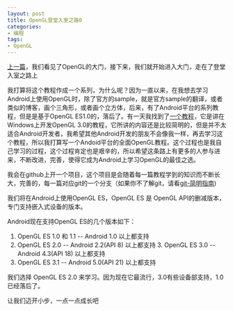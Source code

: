 ```yaml
---
layout: post
title: OpenGL登堂入室之路0
categories:
- 编程
tags:
- OpenGL
---
```


[上一篇](http://jinguoliang.github.io/2017/01/06/opengl-1.html)，我们看见了OpenGL的大门，接下来，我们就开始进入大门，走在了登堂入室之路上  

我打算将这个教程作成一个系列，为什么呢？因为一直以来，在我想去学习Android上使用OpenGL时，除了官方的sample，就是官方sample的翻译，或者类似的博客，画个三角形，或者画个立方体，后来，有了Android平台的系列教程，但是是基于OpenGL ES1.0的，落后了。有一天我找到了[一个教程](http://bullteacher.com/category/zh_learnopengl_com)，它是讲在Windows上开发OpenGL 3.0的教程，它所讲的内容还是比较简明的，但是并不太适合Android开发者，我希望其他Android开发的朋友不会像我一样，再去学习这个教程，所以我打算写一个Andoid平台的全面OpenGL教程。这个过程也是我自己学习的过程，这个过程肯定也是艰辛的，所以希望这条路上有更多的人参与进来，不断改进，完善，使得它成为Android上学习OpenGL的最佳之选。  

我会在github上开一个项目，这个项目是会随着每一篇教程学到的知识而不断长大，完善的，每一篇对应git的一个分支（如果你不了解git，请看[git-简明指南](http://rogerdudler.github.io/git-guide/index.zh.html))  

我们将在Android上使用OpenGL ES，OpenGL ES 是 OpenGL API的删减版本，专门支持嵌入式设备的版本。  

Android现在支持OpenGL ES的几个版本如下：  

1. OpenGL ES 1.0 和 1.1  --  Android 1.0 以上都支持
2.  OpenGL ES 2.0  --  Android 2.2(API 8) 以上都支持 3.  OpenGL ES 3.0  --  Android 4.3(API 18) 以上都支持
4.  OpenGL ES 3.1  --  Android 5.0(API 21) 以上都支持

我们选择 OpenGL ES 2.0 来学习。因为现在它最流行，3.0有些设备部支持，1.0已经落后了。

让我们迈开小步，一点一点成长吧